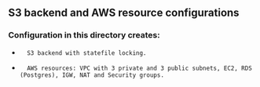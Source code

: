 
## S3 backend and AWS resource configurations

### Configuration in this directory creates:
-       S3 backend with statefile locking.
-       AWS resources: VPC with 3 private and 3 public subnets, EC2, RDS (Postgres), IGW, NAT and Security groups.

